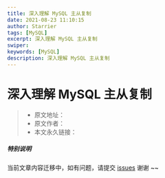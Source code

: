 ```yaml
---
title: 深入理解 MySQL 主从复制
date: 2021-08-23 11:10:15
author: Starrier
tags: [MySQL]
excerpt: 深入理解 MySQL 主从复制
swiper:
keywords: [MySQL]
description: 深入理解 MySQL 主从复制
---
```


# 深入理解 MySQL 主从复制

> * 原文地址：[]()
> * 原文作者：[]()
> * 本文永久链接：[]()

##### **特别说明**

当前文章内容迁移中，如有问题，请提交 [issues](https://github.com/Starrier/starrier.github.io/issues) 谢谢 ~~
